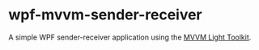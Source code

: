 <h1>wpf-mvvm-sender-receiver</h1>

A simple WPF sender-receiver application using the <a href="http://www.galasoft.ch/mvvm" target="_blank">MVVM Light Toolkit</a>.
